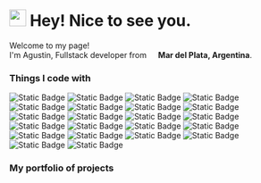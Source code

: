 <h1><img src="https://emojis.slackmojis.com/emojis/images/1531849430/4246/blob-sunglasses.gif?1531849430" width="30"/> Hey! Nice to see you.</h1>

<p>Welcome to my page! </br> I'm Agustin, Fullstack developer from <img src='https://cdn-icons-png.flaticon.com/512/12360/12360151.png' width="13"/> <b>Mar del Plata, Argentina</b>. </p>
<h3>Things I code with</h3>
<p>

<!-- Core Techs (Frameworks and Languages) -->
<img alt="Static Badge" src="https://img.shields.io/badge/React-61DAFB?style=for-the-badge&logo=react&labelColor=grey">
<img alt="Static Badge" src="https://img.shields.io/badge/Nextjs-%23000000?style=for-the-badge&logo=nextdotjs&labelColor=grey">
<img alt="Static Badge" src="https://img.shields.io/badge/Vue-%234FC08D?style=for-the-badge&logo=vuedotjs&labelColor=grey">
<img alt="Static Badge" src="https://img.shields.io/badge/Nuxt-%2300DC82?style=for-the-badge&logo=nuxt&labelColor=grey">
<img alt="Static Badge" src="https://img.shields.io/badge/JavaScript-F7DF1E?style=for-the-badge&logo=javascript&labelColor=grey">
<img alt="Static Badge" src="https://img.shields.io/badge/TypeScript-3178C6?style=for-the-badge&logo=typescript&labelColor=grey">
<img alt="Static Badge" src="https://img.shields.io/badge/HTML-E34F26?style=for-the-badge&logo=html5&labelColor=grey">
<img alt="Static Badge" src="https://img.shields.io/badge/CSS-663399?style=for-the-badge&logo=css3&labelColor=grey">
<img alt="Static Badge" src="https://img.shields.io/badge/TailwindCSS-%2306B6D4?style=for-the-badge&logo=tailwindcss&labelColor=grey">

<!-- Dev Tools -->
<img alt="Static Badge" src="https://img.shields.io/badge/Git-%23F05032?style=for-the-badge&logo=git&labelColor=grey">
<img alt="Static Badge" src="https://img.shields.io/badge/Webpack-%238DD6F9?style=for-the-badge&logo=webpack&labelColor=grey">
<img alt="Static Badge" src="https://img.shields.io/badge/NPM-%23CB3837?style=for-the-badge&logo=npm&labelColor=grey">
<img alt="Static Badge" src="https://img.shields.io/badge/Prettier-%23F7B93E?style=for-the-badge&logo=prettier&labelColor=grey">
<img alt="Static Badge" src="https://img.shields.io/badge/Docker-%232496ED?style=for-the-badge&logo=docker&labelColor=grey">

<!-- Deployment & DevOps -->
<img alt="Static Badge" src="https://img.shields.io/badge/Vercel-%23000000?style=for-the-badge&logo=vercel&labelColor=grey">

<!-- Design and Collab -->
<img alt="Static Badge" src="https://img.shields.io/badge/Figma-%23F24E1E?style=for-the-badge&logo=FIGMA&labelColor=grey">

<!-- Backend and Db's  -->
<img alt="Static Badge" src="https://img.shields.io/badge/Node-%235FA04E?style=for-the-badge&logo=nodedotjs&labelColor=grey">
<img alt="Static Badge" src="https://img.shields.io/badge/Python-3776AB?style=for-the-badge&logo=python&labelColor=grey">
<img alt="Static Badge" src="https://img.shields.io/badge/PostgreSQL-%234169E1?style=for-the-badge&logo=postgresql&labelColor=grey">
<img alt="Static Badge" src="https://img.shields.io/badge/MongoDB-%2347A248?style=for-the-badge&logo=mongodb&labelColor=grey">

<!-- API Tools -->
<img alt="Static Badge" src="https://img.shields.io/badge/Postman-%23FF6C37?style=for-the-badge&logo=postman&labelColor=grey">
<img alt="Static Badge" src="https://img.shields.io/badge/Insomnia-%234000BF?style=for-the-badge&logo=insomnia&labelColor=grey">


  <h3>My portfolio of projects</h3>
<table>
  <tbody>
    <tr>
    </tr>
	  <tr>
    </tr>
    <tr>
    </tr>
  </tbody>
</table>
  
  
  
  
  
  
  
  
  
  
  
  
  
  
  
</p>



